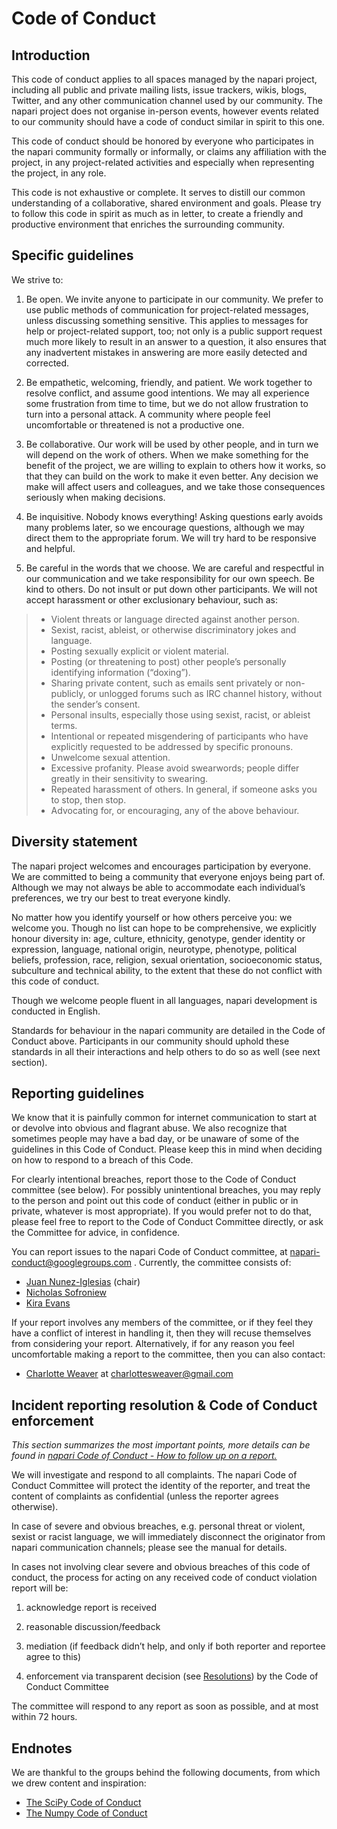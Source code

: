 # Code of Conduct

## Introduction

This code of conduct applies to all spaces managed by the napari project, including all public and private mailing lists, issue trackers, wikis, blogs, Twitter, and any other communication channel used by our community. The napari project does not organise in-person events, however events related to our community should have a code of conduct similar in spirit to this one.

This code of conduct should be honored by everyone who participates in the napari community formally or informally, or claims any affiliation with the project, in any project-related activities and especially when representing the project, in any role.

This code is not exhaustive or complete. It serves to distill our common understanding of a collaborative, shared environment and goals. Please try to follow this code in spirit as much as in letter, to create a friendly and productive environment that enriches the surrounding community.

## Specific guidelines

We strive to:

1. Be open. We invite anyone to participate in our community. We prefer to use public methods of communication for project-related messages, unless discussing something sensitive. This applies to messages for help or project-related support, too; not only is a public support request much more likely to result in an answer to a question, it also ensures that any inadvertent mistakes in answering are more easily detected and corrected.

2. Be empathetic, welcoming, friendly, and patient. We work together to resolve conflict, and assume good intentions. We may all experience some frustration from time to time, but we do not allow frustration to turn into a personal attack. A community where people feel uncomfortable or threatened is not a productive one.

3. Be collaborative. Our work will be used by other people, and in turn we will depend on the work of others. When we make something for the benefit of the project, we are willing to explain to others how it works, so that they can build on the work to make it even better. Any decision we make will affect users and colleagues, and we take those consequences seriously when making decisions.

4. Be inquisitive. Nobody knows everything! Asking questions early avoids many problems later, so we encourage questions, although we may direct them to the appropriate forum. We will try hard to be responsive and helpful.

5. Be careful in the words that we choose. We are careful and respectful in our communication and we take responsibility for our own speech. Be kind to others. Do not insult or put down other participants. We will not accept harassment or other exclusionary behaviour, such as:

> * Violent threats or language directed against another person.
> * Sexist, racist, ableist, or otherwise discriminatory jokes and language.
> * Posting sexually explicit or violent material.
> * Posting (or threatening to post) other people’s personally identifying information (“doxing”).
> * Sharing private content, such as emails sent privately or non-publicly, or unlogged forums such as IRC channel history, without the sender’s consent.
> * Personal insults, especially those using sexist, racist, or ableist terms.
> * Intentional or repeated misgendering of participants who have explicitly requested to be addressed by specific pronouns.
> * Unwelcome sexual attention.
> * Excessive profanity. Please avoid swearwords; people differ greatly in their sensitivity to swearing.
> * Repeated harassment of others. In general, if someone asks you to stop, then stop.
> * Advocating for, or encouraging, any of the above behaviour.

## Diversity statement

The napari project welcomes and encourages participation by everyone. We are committed to being a community that everyone enjoys being part of. Although we may not always be able to accommodate each individual’s preferences, we try our best to treat everyone kindly.

No matter how you identify yourself or how others perceive you: we welcome you. Though no list can hope to be comprehensive, we explicitly honour diversity in: age, culture, ethnicity, genotype, gender identity or expression, language, national origin, neurotype, phenotype, political beliefs, profession, race, religion, sexual orientation, socioeconomic status, subculture and technical ability, to the extent that these do not conflict with this code of conduct.

Though we welcome people fluent in all languages, napari development is conducted in English.

Standards for behaviour in the napari community are detailed in the Code of Conduct above. Participants in our community should uphold these standards in all their interactions and help others to do so as well (see next section).

## Reporting guidelines

We know that it is painfully common for internet communication to start at or devolve into obvious and flagrant abuse. We also recognize that sometimes people may have a bad day, or be unaware of some of the guidelines in this Code of Conduct. Please keep this in mind when deciding on how to respond to a breach of this Code.

For clearly intentional breaches, report those to the Code of Conduct committee (see below). For possibly unintentional breaches, you may reply to the person and point out this code of conduct (either in public or in private, whatever is most appropriate). If you would prefer not to do that, please feel free to report to the Code of Conduct Committee directly, or ask the Committee for advice, in confidence.

You can report issues to the napari Code of Conduct committee, at napari-conduct@googlegroups.com . Currently, the committee consists of:

* [Juan Nunez-Iglesias](https://github.com/jni) (chair)
* [Nicholas Sofroniew](https://github.com/sofroniewn)
* [Kira Evans](https://github.com/kne42)

If your report involves any members of the committee, or if they feel they have a conflict of interest in handling it, then they will recuse themselves from considering your report. Alternatively, if for any reason you feel uncomfortable making a report to the committee, then you can also contact:

* [Charlotte Weaver](https://github.com/csweaver) at charlottesweaver@gmail.com

## Incident reporting resolution & Code of Conduct enforcement

*This section summarizes the most important points, more details can be found in [napari Code of Conduct - How to follow up on a report.](https://github.com/napari/napari/blob/main/docs/developers/code_of_conduct_reporting.md)*

We will investigate and respond to all complaints. The napari Code of Conduct Committee will protect the identity of the reporter, and treat the content of complaints as confidential (unless the reporter agrees otherwise).

In case of severe and obvious breaches, e.g. personal threat or violent, sexist or racist language, we will immediately disconnect the originator from napari communication channels; please see the manual for details.

In cases not involving clear severe and obvious breaches of this code of conduct, the process for acting on any received code of conduct violation report will be:

1. acknowledge report is received

2. reasonable discussion/feedback

3. mediation (if feedback didn’t help, and only if both reporter and reportee agree to this)

4. enforcement via transparent decision (see [Resolutions](https://github.com/napari/napari/blob/main/docs/REPORT_HANDLING_MANUAL.md#resolutions)) by the Code of Conduct Committee

The committee will respond to any report as soon as possible, and at most within 72 hours.

## Endnotes

We are thankful to the groups behind the following documents, from which we drew content and inspiration:

* [The SciPy Code of Conduct](https://docs.scipy.org/doc/scipy/reference/dev/conduct/code_of_conduct.html)
* [The Numpy Code of Conduct](https://numpy.org/code-of-conduct/)
